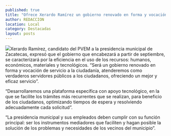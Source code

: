 ```yaml
---
published: true
title: "Ofrece Xerardo Ramírez un gobierno renovado en forma y vocación de servicio a la ciudadanía "
author: REDACCION
location: Local
category: Destacadas
layout: posts
---
```


![](http://i.imgur.com/z1ZbqgWm.jpg)Xerardo Ramírez, candidato del PVEM a la presidencia municipal de Zacatecas, expresó que el gobierno que encabezará a partir de septiembre, se caracterizará por la eficiencia en el uso de los recursos: humanos, económicos, materiales y tecnológicos.
“Será un gobierno renovado en forma y vocación de servicio a la ciudadanía, atenderemos como verdaderos servidores públicos a los ciudadanos, ofreciendo un mejor y eficaz servicio”.

“Desarrollaremos una plataforma específica con apoyo tecnológico, en la que se facilite los trámites más recurrentes que se realizan, para  beneficio de los ciudadanos, optimizando tiempos de espera y resolviendo adecuadamente cada solicitud”.

“La presidencia municipal y sus empleados deben cumplir con su función principal: ser los instrumentos mediadores que faciliten y hagan posible la solución de los problemas y necesidades de los vecinos del municipio”.

